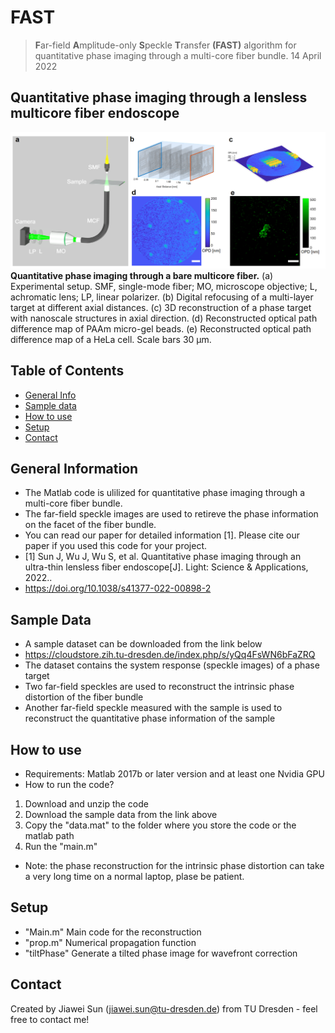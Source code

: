 # FAST
> **F**ar-field **A**mplitude-only **S**peckle **T**ransfer **(FAST)** algorithm for quantitative phase imaging through a multi-core fiber bundle.
> 14 April 2022

## Quantitative phase imaging through a lensless multicore fiber endoscope
![figure](QPE_fig.png "Figure1. Quantitative phase imaging through a bare multicore fiber.")
**Quantitative phase imaging through a bare multicore fiber.** (a) Experimental setup. SMF, single-mode fiber; MO, microscope objective; L, achromatic lens; LP, linear polarizer. (b) Digital refocusing of a multi-layer target at different axial distances. (c) 3D reconstruction of a phase target with nanoscale structures in axial direction. (d) Reconstructed optical path difference map of PAAm micro-gel beads. (e) Reconstructed optical path difference map of a HeLa cell. Scale bars 30 μm.

## Table of Contents
* [General Info](#general-information)
* [Sample data](#sample-data)
* [How to use](#how-to-use)
* [Setup](#setup)
* [Contact](#contact)
<!-- * [License](#license) -->


## General Information
- The Matlab code is ulilized for quantitative phase imaging through a multi-core fiber bundle.
- The far-field speckle images are used to retireve the phase information on the facet of the fiber bundle.
- You can read our paper for detailed information [1]. Please cite our paper if you used this code for your project.
- [1] Sun J, Wu J, Wu S, et al. Quantitative phase imaging through an ultra-thin lensless fiber endoscope[J]. Light: Science & Applications, 2022..
- https://doi.org/10.1038/s41377-022-00898-2

## Sample Data
- A sample dataset can be downloaded from the link below
- https://cloudstore.zih.tu-dresden.de/index.php/s/yQq4FsWN6bFaZRQ
- The dataset contains the system response (speckle images) of a phase target
- Two far-field speckles are used to reconstruct the intrinsic phase distortion of the fiber bundle
- Another far-field speckle measured with the sample is used to reconstruct the quantitative phase information of the sample

## How to use
- Requirements: Matlab 2017b or later version and at least one Nvidia GPU
- How to run the code?
1. Download and unzip the code
2. Download the sample data from the link above
3. Copy the "data.mat" to the folder where you store the code or the matlab path
4. Run the "main.m"
- Note: the phase reconstruction for the intrinsic phase distortion can take a very long time on a normal laptop, plase be patient.


## Setup
- "Main.m" Main code for the reconstruction
- "prop.m" Numerical propagation function
- "tiltPhase" Generate a tilted phase image for wavefront correction


## Contact
Created by Jiawei Sun (jiawei.sun@tu-dresden.de) from TU Dresden - feel free to contact me!
